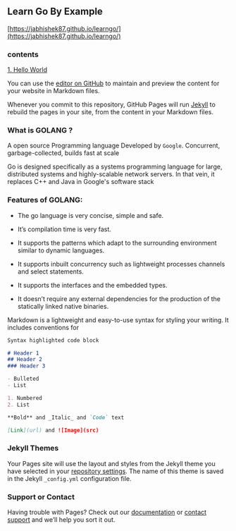 ## Learn Go By Example
[https://jabhishek87.github.io/learngo/](https://jabhishek87.github.io/learngo/)
### contents

[1. Hello World](001-hello_world.md)

You can use the [editor on GitHub](https://github.com/abhishek-jaiswal/learngo/edit/master/README.md) to maintain and preview the content for your website in Markdown files.

Whenever you commit to this repository, GitHub Pages will run [Jekyll](https://jekyllrb.com/) to rebuild the pages in your site, from the content in your Markdown files.

### What is GOLANG ?

A open source Programming language Developed by `Google`.
Concurrent, garbage-collected, builds fast at scale

Go is designed specifically as a systems programming language for large, distributed systems and highly-scalable network servers. In that vein, it replaces C++ and Java in Google's software stack


### Features of GOLANG:

- The go language is very concise, simple and safe.

- It’s compilation time is very fast.

- It supports the patterns which adapt to the surrounding environment similar to dynamic languages.

- It supports inbuilt concurrency such as lightweight processes channels and select statements.

- It supports the interfaces and the embedded types.

- It doesn’t require any external dependencies for the production of the statically linked native binaries.



Markdown is a lightweight and easy-to-use syntax for styling your writing. It includes conventions for

```markdown
Syntax highlighted code block

# Header 1
## Header 2
### Header 3

- Bulleted
- List

1. Numbered
2. List

**Bold** and _Italic_ and `Code` text

[Link](url) and ![Image](src)
```

### Jekyll Themes

Your Pages site will use the layout and styles from the Jekyll theme you have selected in your [repository settings](https://github.com/abhishek-jaiswal/learngo/settings). The name of this theme is saved in the Jekyll `_config.yml` configuration file.

### Support or Contact

Having trouble with Pages? Check out our [documentation](https://help.github.com/categories/github-pages-basics/) or [contact support](https://github.com/contact) and we’ll help you sort it out.
